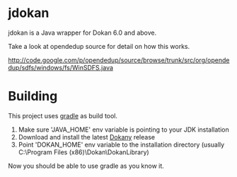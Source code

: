 jdokan
======

jdokan is a Java wrapper for Dokan 6.0 and above.

Take a look at opendedup source for detail on how this works.

http://code.google.com/p/opendedup/source/browse/trunk/src/org/opendedup/sdfs/windows/fs/WinSDFS.java

# Building
This project uses [gradle](http://gradle.org/) as build tool.

1. Make sure 'JAVA_HOME' env variable is pointing to your JDK installation
2. Download and install the latest [Dokany](https://github.com/Maxhy/dokany/releases) release
3. Point 'DOKAN_HOME' env variable to the installation directory (usually C:\Program Files (x86)\Dokan\DokanLibrary)

Now you should be able to use gradle as you know it.
